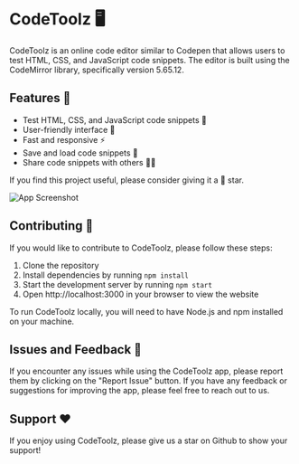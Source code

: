 # CodeToolz 🖥️

CodeToolz is an online code editor similar to Codepen that allows users to test HTML, CSS, and JavaScript code snippets. The editor is built using the CodeMirror library, specifically version 5.65.12.

## Features 🚀

- Test HTML, CSS, and JavaScript code snippets 🧪
- User-friendly interface 🤩
- Fast and responsive ⚡
- Save and load code snippets 💾
- Share code snippets with others 👨‍💻

If you find this project useful, please consider giving it a 🌟 star.

![App Screenshot](https://i.ibb.co/0rc3PHC/screely-1683366449363.png)

## Contributing 🤝

If you would like to contribute to CodeToolz, please follow these steps:

1. Clone the repository
2. Install dependencies by running `npm install`
3. Start the development server by running `npm start`
4. Open http://localhost:3000 in your browser to view the website

To run CodeToolz locally, you will need to have Node.js and npm installed on your machine.

## Issues and Feedback 💬

If you encounter any issues while using the CodeToolz app, please report them by clicking on the "Report Issue" button. If you have any feedback or suggestions for improving the app, please feel free to reach out to us.

## Support ❤️

If you enjoy using CodeToolz, please give us a star on Github to show your support!
